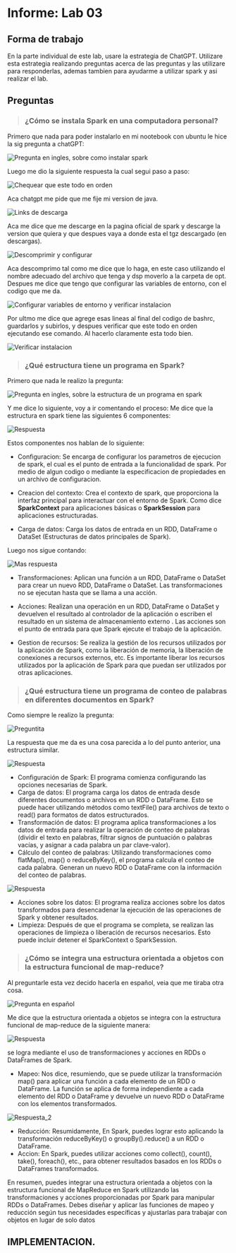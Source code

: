 # Informe: Lab 03

## Forma de trabajo

En la parte individual de este lab, usare la estrategia de ChatGPT.
Utilizare esta estrategia realizando preguntas acerca de las preguntas y las utilizare para responderlas, ademas tambien para ayudarme a utilizar spark y asi realizar el lab.

## Preguntas

> ### ¿Cómo se instala Spark en una computadora personal?

Primero que nada para poder instalarlo en mi nootebook con ubuntu le hice la sig pregunta a chatGPT:

![Pregunta en ingles, sobre como instalar spark](img/instalar_spark01.png)

Luego me dio la siguiente respuesta la cual segui paso a paso:

![Chequear que este todo en orden](img/instalar_spark02.png)

Aca chatgpt me pide que me fije mi version de java.

![Links de descarga](img/instalar_spark03.png)

Aca me dice que me descarge en la pagina oficial de spark y descarge la version que quiera y que despues vaya a donde esta el tgz descargado (en descargas).

![Descomprimir y configurar](img/instalar_spark04.png)

Aca descomprimo tal como me dice que lo haga, en este caso utilizando el nombre adecuado del archivo que tenga y dsp moverlo a la carpeta de opt.
Despues me dice que tengo que configurar las variables de entorno, con el codigo que me da.

![Configurar variables de entorno y verificar instalacion](img/instalar_spark05.png)

Por ultmo me dice que agrege esas lineas al final del codigo de bashrc, guardarlos y subirlos, y despues verificar que este todo en orden ejecutando ese comando.
Al hacerlo claramente esta todo bien.

![Verificar instalacion](img/instalar_spark06.png)

> ### ¿Qué estructura tiene un programa en Spark?

Primero que nada le realizo la pregunta:

![Pregunta en ingles, sobre la estructura de un programa en spark](img/Estructura01.png)

Y me dice lo siguiente, voy a ir comentando el proceso:
Me dice que la estructura en spark tiene las siguientes 6 componentes:

![Respuesta](img/Estructura02.png)

Estos componentes nos hablan de lo siguiente:
 - Configuracion: Se encarga de configurar los parametros de ejecucion de spark, el cual es el punto de entrada a la funcionalidad de spark. Por medio de algun codigo o mediante la especificacion de propiedades en un archivo de configuracion.

 - Creacion del contexto: Crea el contexto de spark, que proporciona la interfaz principal para interactuar con el entorno de Spark. Como dice **SparkContext** para aplicaciones básicas o **SparkSession** para aplicaciones estructuradas.

 - Carga de datos: Carga los datos de entrada en un RDD, DataFrame o DataSet (Estructuras de datos principales de Spark).

Luego nos sigue contando:

![Mas respuesta](img/Estructura03.png)

 - Transformaciones: Aplican una función a un RDD, DataFrame o DataSet para crear un nuevo RDD, DataFrame o DataSet. Las transformaciones  no se ejecutan hasta que se llama a una acción.

 - Acciones: Realizan una operación en un RDD, DataFrame o DataSet y devuelven el resultado al controlador de la aplicación o escriben el resultado en un sistema de almacenamiento externo . Las acciones son el punto de entrada para que Spark ejecute el trabajo de la aplicación.

 - Gestion de recursos: Se realiza la gestión de los recursos utilizados por la aplicación de Spark, como la liberación de memoria, la liberación de conexiones a recursos externos, etc. Es importante liberar los recursos utilizados por la aplicación de Spark para que puedan ser utilizados por otras aplicaciones.


> ### ¿Qué estructura tiene un programa de conteo de palabras en diferentes documentos en Spark?

Como siempre le realizo la pregunta:

![Preguntita](img/Word01.png)

La respuesta que me da es una cosa parecida a lo del punto anterior, una estructura similar.

![Respuesta](img/Word02.png)

 - Configuración de Spark: El programa comienza configurando las opciones necesarias de Spark.
 - Carga de datos: El programa carga los datos de entrada desde diferentes documentos o archivos en un RDD o DataFrame. Esto se puede hacer utilizando métodos como textFile() para archivos de texto o read() para formatos de datos estructurados.
 - Transformación de datos: El programa aplica transformaciones a los datos de entrada para realizar la operación de conteo de palabras (dividir el texto en palabras, filtrar signos de puntuación o palabras vacías, y asignar a cada palabra un par clave-valor).
 - Cálculo del conteo de palabras: Utilizando transformaciones como flatMap(), map() o reduceByKey(), el programa calcula el conteo de cada palabra. Generan un nuevo RDD o DataFrame con la información del conteo de palabras.

![Respuesta](img/Word03.png)
 
 - Acciones sobre los datos: El programa realiza acciones sobre los datos transformados para desencadenar la ejecución de las operaciones de Spark y obtener resultados. 
 - Limpieza: Después de que el programa se completa, se realizan las operaciones de limpieza o liberación de recursos necesarios. Esto puede incluir detener el SparkContext o SparkSession.

> ### ¿Cómo se integra una estructura orientada a objetos con la estructura funcional de map-reduce?

Al preguntarle esta vez decido hacerla en español, veia que me tiraba otra cosa.

![Pregunta en español](img/Importa01.png)

Me dice que la estructura orientada a objetos se integra con la estructura funcional de map-reduce de la siguiente manera:

![Respuesta](img/Importa02.png)

se logra mediante el uso de transformaciones y acciones en RDDs o DataFrames de Spark.

 - Mapeo: Nos dice, resumiendo, que se puede utilizar la transformación map() para aplicar una función a cada elemento de un RDD o DataFrame. La función se aplica de forma independiente a cada elemento del RDD o DataFrame y devuelve un nuevo RDD o DataFrame con los elementos transformados.

![Respuesta_2](img/Importa03.png)

 - Reducción: Resumidamente, En Spark, puedes lograr esto aplicando la transformación reduceByKey() o groupBy().reduce() a un RDD o DataFrame.
 - Accion: En Spark, puedes utilizar acciones como collect(), count(), take(), foreach(), etc., para obtener resultados basados en los RDDs o DataFrames transformados.

En resumen, puedes integrar una estructura orientada a objetos con la estructura funcional de MapReduce en Spark utilizando las transformaciones y acciones proporcionadas por Spark para manipular RDDs o DataFrames. Debes diseñar y aplicar las funciones de mapeo y reducción según tus necesidades específicas y ajustarlas para trabajar con objetos en lugar de solo datos

## IMPLEMENTACION.
